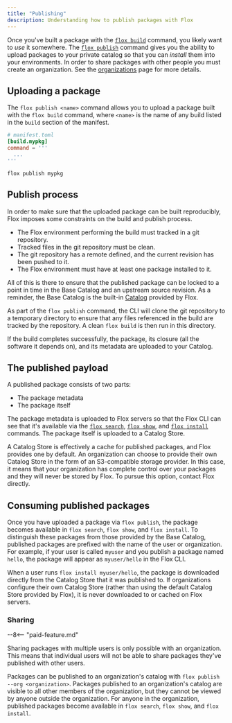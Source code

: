 ```yaml
---
title: "Publishing"
description: Understanding how to publish packages with Flox
---
```


Once you've built a package with the [`flox build`][flox-build] command, you likely want to _use_ it somewhere.
The [`flox publish`][flox-publish] command gives you the ability to upload packages to your private catalog so that you can _install_ them into your environments.
In order to share packages with other people you must create an organization.
See the [organizations][organizations-concept] page for more details.

## Uploading a package

The `flox publish <name>` command allows you to upload a package built with the `flox build` command, where `<name>` is the name of any build listed in the `build` section of the manifest.

```toml
# manifest.toml
[build.mypkg]
command = '''
  ...
'''
```

```{ .sh .copy }
flox publish mypkg
```

## Publish process

In order to make sure that the uploaded package can be built reproducibly,
Flox imposes some constraints on the build and publish process.

- The Flox environment performing the build must tracked in a git repository.
- Tracked files in the git repository must be clean.
- The git repository has a remote defined, and the current revision has been pushed to it.
- The Flox environment must have at least one package installed to it.

All of this is there to ensure that the published package can be locked to a point in time in the Base Catalog and an upstream source revision.
As a reminder, the Base Catalog is the built-in [Catalog][catalog-concept] provided by Flox.

As part of the `flox publish` command, the CLI will clone the git repository to a temporary directory to ensure that any files referenced in the build are tracked by the repository.
A clean `flox build` is then run in this directory.

If the build completes successfully, the package, its closure (all the software it depends on), and its metadata are uploaded to your Catalog.

## The published payload

A published package consists of two parts:

- The package metadata
- The package itself

The package metadata is uploaded to Flox servers so that the Flox CLI can see that it's available via the [`flox search`][flox-search], [`flox show`][flox-show], and [`flox install`][flox-install] commands.
The package itself is uploaded to a Catalog Store.

A Catalog Store is effectively a cache for published packages, and Flox provides one by default.
An organization can choose to provide their own Catalog Store in the form of an S3-compatible storage provider.
In this case, it means that your organization has complete control over your packages and they will never be stored by Flox.
To pursue this option, contact Flox directly.

## Consuming published packages

Once you have uploaded a package via `flox publish`, the package becomes available in `flox search`, `flox show`, and `flox install`.
To distinguish these packages from those provided by the Base Catalog, published packages are prefixed with the name of the user or organization.
For example, if your user is called `myuser` and you publish a package named `hello`, the package will appear as `myuser/hello` in the Flox CLI.

When a user runs `flox install myuser/hello`, the package is downloaded directly from the Catalog Store that it was published to.
If organizations configure their own Catalog Store (rather than using the default Catalog Store provided by Flox), it is never downloaded to or cached on Flox servers.

### Sharing

--8<-- "paid-feature.md"

Sharing packages with multiple users is only possible with an organization.
This means that individual users will not be able to share packages they've published with other users.

Packages can be published to an organization's catalog with
`flox publish --org <organization>`.
Packages published to an organization's catalog are visible to all other members
of the organization,
but they cannot be viewed by anyone outside the organization.
For anyone in the organization, published packages become available in
`flox search`, `flox show`, and `flox install`.

[builds-concept]: ./builds.md
[catalog-concept]: ./packages-and-catalog.md
[flox-build]: ../manual/flox-build.md
[flox-publish]: ../manual/flox-publish.md
[flox-search]: ../manual/flox-search.md
[flox-show]: ../manual/flox-show.md
[flox-install]: ../manual/flox-install.md
[organizations-concept]: ./organizations.md
